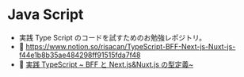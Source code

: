 # Java Script

- 実践 Type Script のコードを試すためのお勉強レポジトリ。
- :memo: https://www.notion.so/risacan/TypeScript-BFF-Next-js-Nuxt-js-f44e1b8b35ae484298ff91515fda7f48
- :notebook: [実践 TypeScript ~ BFF と Next.js&Nuxt.js の型定義~](https://www.amazon.co.jp/%E5%AE%9F%E8%B7%B5TypeScript-BFF%E3%81%A8Next-js-Nuxt-js%E3%81%AE%E5%9E%8B%E5%AE%9A%E7%BE%A9-%E5%90%89%E4%BA%95-%E5%81%A5%E6%96%87/dp/483996937X?__mk_ja_JP=%E3%82%AB%E3%82%BF%E3%82%AB%E3%83%8A&dchild=1&keywords=%E5%AE%9F%E8%B7%B5%E3%82%BF%E3%82%A4%E3%83%97%E3%82%B9%E3%82%AF%E3%83%AA%E3%83%97%E3%83%88&qid=1611531746&sr=8-1&linkCode=ll1&tag=can00-22&linkId=f250791c44364b658cada6242e731b3b&language=ja_JP&ref_=as_li_ss_tl)
